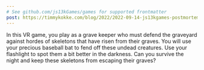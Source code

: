 ```yaml
---
# See github.com/js13kGames/games for supported frontmatter
post: https://timmykokke.com/blog/2022/2022-09-14-js13kgames-postmortem/
---
```

In this VR game, you play as a grave keeper who must defend the graveyard against hordes of skeletons that have risen from their graves. You will use your precious baseball bat to fend off these undead creatures. Use your flashlight to spot them a bit better in the darkness. Can you survive the night and keep these skeletons from escaping their graves?